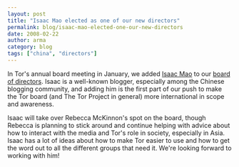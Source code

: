 ```yaml
---
layout: post
title: "Isaac Mao elected as one of our new directors"
permalink: blog/isaac-mao-elected-one-our-new-directors
date: 2008-02-22
author: arma
category: blog
tags: ["china", "directors"]
---
```


In Tor's annual board meeting in January, we added [Isaac Mao](http://www.isaacmao.com/meta/) to our [board of directors](https://www.torproject.org/people#Board). Isaac is a well-known blogger, especially among the Chinese blogging community, and adding him is the first part of our push to make the Tor board (and The Tor Project in general) more international in scope and awareness.

Isaac will take over Rebecca McKinnon's spot on the board, though Rebecca is planning to stick around and continue helping with advice about how to interact with the media and Tor's role in society, especially in Asia. Isaac has a lot of ideas about how to make Tor easier to use and how to get the word out to all the different groups that need it. We're looking forward to working with him!

